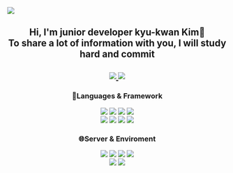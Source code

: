 <a href="https://hits.seeyoufarm.com"><img src="https://hits.seeyoufarm.com/api/count/incr/badge.svg?url=https%3A%2F%2Fgithub.com%2Fkwan97&count_bg=%233D86C8&title_bg=%23151414&icon=&icon_color=%23E7E7E7&title=Today/Total&edge_flat=false"/></a>

<div align=center>	
	<h2> Hi, I'm junior developer kyu-kwan Kim👋<br>
	 To share a lot of information with you, I will study hard and commit <br><br>
	<a href="https://kwan97.tistory.com/">
		<img src="https://img.shields.io/badge/Blog-FF9800?style=flat&logo=Blogger&logoColor=white" />
	</a>
	<img src="https://img.shields.io/badge/kwankyu97@gmail.com-EA4335?style=flat&logo=Gmail&logoColor=white"/>
	</h2>
</div>

<div align="center">
	<strong><h3>🏃Languages & Framework</h3></strong>
	<img src="https://img.shields.io/badge/Java-007396?style=flat&logo=Conda-Forge&logoColor=white" />
	<img src="https://img.shields.io/badge/Spring-6DB33F?style=flat&logo=Spring&logoColor=white" />
	<img src="https://img.shields.io/badge/Spring Boot-6DB33F?style=flat&logo=Spring Boot&logoColor=white" />	
	<img src="https://img.shields.io/badge/Mybatis-000000?style=flat&logo=Fluentd&logoColor=white" />
	<br>
	<img src="https://img.shields.io/badge/JavaScript-F7DF1E?style=flat&logo=JavaScript&logoColor=white" />
	<img src="https://img.shields.io/badge/jQuery-0769AD?style=flat&logo=jQuery&logoColor=white" />
	<img src="https://img.shields.io/badge/HTML5-E34F26?style=flat&logo=HTML5&logoColor=white" />
	<img src="https://img.shields.io/badge/CSS3-1572B6?style=flat&logo=CSS3&logoColor=white" />
</div>

<div align="center">	
	<strong><h3>🌐Server & Enviroment</h3></strong>
	<img src="https://img.shields.io/badge/MySQL-4479A1?style=flat&logo=MySQL&logoColor=white" />
	<img src="https://img.shields.io/badge/MariaDB-003545?style=flat&logo=MariaDB&logoColor=white" />
	<img src="https://img.shields.io/badge/Oracle-F80000?style=flat&logo=Oracle&logoColor=white" />
	<img src="https://img.shields.io/badge/NGINX-009639?style=flat&logo=NGINX&logoColor=white" />
	<br>
	<img src="https://img.shields.io/badge/Linux-FCC624?style=flat&logo=Linux&logoColor=white" />
	<img src="https://img.shields.io/badge/Rocky Linux-10B981?style=flat&logo=Rocky Linux&logoColor=white" />
</div>
	
</div>
<!-- <div align=center>
	<strong><h3>🛠DevOps & Tooling</h3></strong>
	<img src="https://img.shields.io/badge/Amazon EC2-FF9900?style=flat&logo=Amazon EC2&logoColor=white" />
	<img src="https://img.shields.io/badge/Git-F05032?style=flat&logo=Git&logoColor=white" />
	<br>	
	<img src="https://img.shields.io/badge/IntelliJ IDEA-000000?style=flat&logo=IntelliJ IDEA&logoColor=white"/>
	<img src="https://img.shields.io/badge/Visual%20Studio%20Code-007ACC?style=flat&logo=VisualStudioCode&logoColor=white" />	
</div> -->
<!--	
<div align=center>
<img src="https://github-readme-stats.vercel.app/api/top-langs/?username=kwan97&layout=compact"><br><br>
</div> -->
